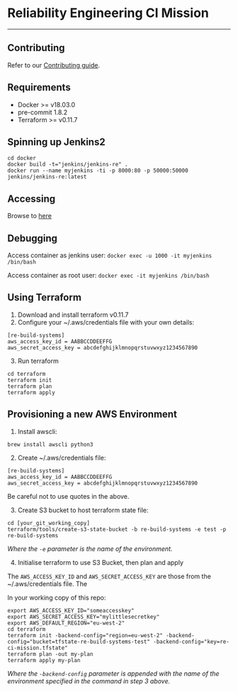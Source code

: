 # Reliability Engineering CI Mission

---

## Contributing

Refer to our [Contributing guide](CONTRIBUTING.md).

## Requirements

- Docker >= v18.03.0
- pre-commit 1.8.2
- Terraform >= v0.11.7

## Spinning up Jenkins2


```
cd docker
docker build -t="jenkins/jenkins-re" .
docker run --name myjenkins -ti -p 8000:80 -p 50000:50000 jenkins/jenkins-re:latest
```

## Accessing

Browse to [here](http://localhost:8000)


## Debugging

Access container as jenkins user:
```docker exec -u 1000 -it myjenkins /bin/bash```

Access container as root user:
```docker exec -it myjenkins /bin/bash```


## Using Terraform

1. Download and install terraform v0.11.7
2. Configure your ~/.aws/credentials file with your own details:

```
[re-build-systems]
aws_access_key_id = AABBCCDDEEFFG
aws_secret_access_key = abcdefghijklmnopqrstuvwxyz1234567890
```

3. Run terraform

```
cd terraform
terraform init
terraform plan
terraform apply
```

## Provisioning a new AWS Environment

1. Install awscli:

```
brew install awscli python3
```

2. Create ~/.aws/credentials file:

```
[re-build-systems]
aws_access_key_id = AABBCCDDEEFFG
aws_secret_access_key = abcdefghijklmnopqrstuvwxyz1234567890
```

Be careful not to use quotes in the above.

3. Create S3 bucket to host terraform state file:

```
cd [your_git_working_copy]
terraform/tools/create-s3-state-bucket -b re-build-systems -e test -p re-build-systems
```

_Where the `-e` parameter is the name of the environment._

4. Initialise terraform to use S3 Bucket, then plan and apply

The `AWS_ACCESS_KEY_ID` and `AWS_SECRET_ACCESS_KEY` are those from the ~/.aws/credentials file. The

In your working copy of this repo:

```
export AWS_ACCESS_KEY_ID="someaccesskey"
export AWS_SECRET_ACCESS_KEY="mylittlesecretkey"
export AWS_DEFAULT_REGION="eu-west-2"
cd terraform
terraform init -backend-config="region=eu-west-2" -backend-config="bucket=tfstate-re-build-systems-test" -backend-config="key=re-ci-mission.tfstate"
terraform plan -out my-plan
terraform apply my-plan
```

_Where the `-backend-config` parameter is appended with the name of the environment specified in the command in step 3 above._